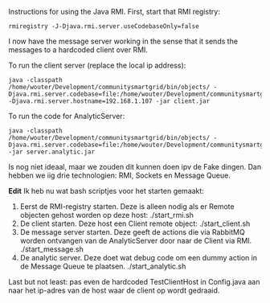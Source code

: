 


Instructions for using the Java RMI.
First, start that RMI registry:

    rmiregistry -J-Djava.rmi.server.useCodebaseOnly=false

I now have the message server working in the sense that it sends the messages to a hardcoded client over RMI.

To run the client server (replace the local ip address):

    java -classpath /home/wouter/Development/communitysmartgrid/bin/objects/ -Djava.rmi.server.codebase=file:/home/wouter/Development/communitysmartgrid/bin/objects/ -Djava.rmi.server.hostname=192.168.1.107 -jar client.jar

To run the code for AnalyticServer:

    java -classpath /home/wouter/Development/communitysmartgrid/bin/objects/ -Djava.rmi.server.codebase=file:/home/wouter/Development/communitysmartgrid/bin/objects/ -jar server.analytic.jar


Is nog niet ideaal, maar we zouden dit kunnen doen ipv de Fake dingen. Dan hebben we iig drie technologien: RMI, Sockets en Message Queue.



**Edit**
Ik heb nu wat bash scriptjes voor het starten gemaakt:

1. Eerst de RMI-registry starten. Deze is alleen nodig als er Remote objecten gehost worden op deze host: ./start_rmi.sh
2. De client starten. Deze host een Client remote object: ./start_client.sh <ip-address>
3. De message server starten. Deze geeft de actions die via RabbitMQ worden ontvangen van de AnalyticServer door naar de Client via RMI. ./start_message.sh
4. De analytic server. Deze doet wat debug code om een dummy action in de Message Queue te plaatsen. ./start_analytic.sh

Last but not least: pas even de hardcoded TestClientHost in Config.java aan naar het ip-adres van de host waar de client op wordt gedraaid.